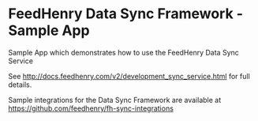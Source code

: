 FeedHenry Data Sync Framework - Sample App
=======

Sample App which demonstrates how to use the FeedHenry Data Sync Service

See http://docs.feedhenry.com/v2/development_sync_service.html for full details.

Sample integrations for the Data Sync Framework are available at https://github.com/feedhenry/fh-sync-integrations
